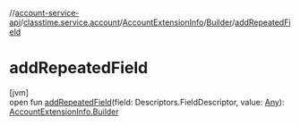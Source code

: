 //[account-service-api](../../../../index.md)/[classtime.service.account](../../index.md)/[AccountExtensionInfo](../index.md)/[Builder](index.md)/[addRepeatedField](add-repeated-field.md)

# addRepeatedField

[jvm]\
open fun [addRepeatedField](add-repeated-field.md)(field: Descriptors.FieldDescriptor, value: [Any](https://kotlinlang.org/api/latest/jvm/stdlib/kotlin/-any/index.html)): [AccountExtensionInfo.Builder](index.md)
